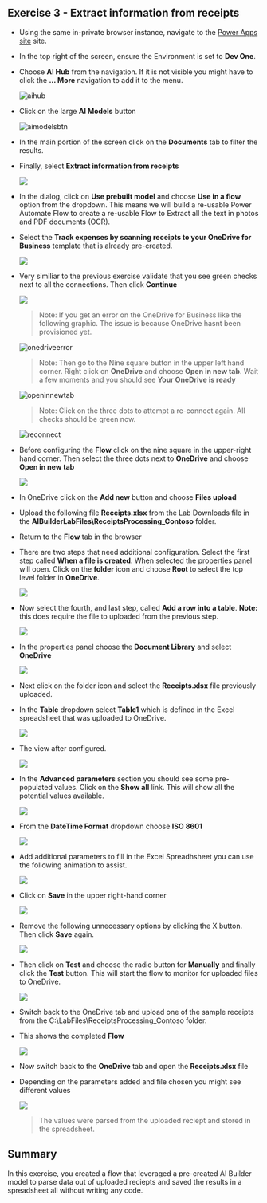 ## Exercise 3 - Extract information from receipts


- Using the same in-private browser instance, navigate to the [Power Apps site](https://make.powerapps.com/) site.  

- In the top right of the screen, ensure the Environment is set to **Dev One**.

- Choose **AI Hub** from the navigation. If it is not visible you might have to click the **... More** navigation to add it to the menu. 

    ![aihub](images/aihub.png)

- Click on the large **AI Models** button

    ![aimodelsbtn](images/aimodelsbtn.png)

- In the main portion of the screen click on the **Documents** tab to filter the results. 

- Finally, select **Extract information from receipts**

    ![](images/textfromreceipts.png)
    
- In the dialog, click on **Use prebuilt model** and choose **Use in a flow** option from the dropdown. This means we will build a re-usable Power Automate Flow to create a re-usable Flow to Extract all the text in photos and PDF documents (OCR). 

- Select the **Track expenses by scanning receipts to your OneDrive for Business** template that is already pre-created.

    ![](images/expenses.png)

- Very similiar to the previous exercise validate that you see green checks next to all the connections. Then click **Continue**

    ![](images/continue2.png)
    
    > Note: If you get an error on the OneDrive for Business like the following graphic. The issue is because OneDrive hasnt been provisioned yet.
    
    ![onedriveerror](images/onedriveerror.png)
    
    > Note: Then go to the Nine square button in the upper left hand corner. Right click on **OneDrive** and choose **Open in new tab**. Wait a few moments and you should see **Your OneDrive is ready**
    
    ![openinnewtab](images/openinnewtab.png)
    
    > Note: Click on the three dots to attempt a re-connect again. All checks should be green now.
    
    ![reconnect](images/reconnect.png)
    
- Before configuring the **Flow** click on the nine square in the upper-right hand corner. Then select the three dots next to **OneDrive** and choose **Open in new tab**

    ![](images/onedrivetab.png)
    
- In OneDrive click on the **Add new** button and choose **Files upload**

- Upload the following file **Receipts.xlsx** from the Lab Downloads file in the **AIBuilderLabFiles\ReceiptsProcessing_Contoso** folder.

- Return to the **Flow** tab in the browser

- There are two steps that need additional configuration. Select the first step called **When a file is created**. When selected the properties panel will open. Click on the **folder** icon and choose **Root** to select the top level folder in **OneDrive**.

    ![](images/rootselected.png)
    
- Now select the fourth, and last step, called **Add a row into a table**. **Note:** this does require the file to uploaded from the previous step. 

    ![](images/add-a-row.png)

   
- In the properties panel choose the **Document Library** and select **OneDrive**

    ![](images/onedrive2.png)
    
- Next click on the folder icon and select the **Receipts.xlsx** file previously uploaded.

- In the **Table** dropdown select **Table1** which is defined in the Excel spreadsheet that was uploaded to OneDrive.

    ![](images/ttable1.png)


- The view after configured.

    ![](images/add-table-final.png)

    
- In the **Advanced parameters** section you should see some pre-populated values. Click on the **Show all** link. This will show all the potential values available.

    ![](images/showall.png)
    
- From the **DateTime Format** dropdown choose **ISO 8601**

    ![](images/iso.png)

- Add additional parameters to fill in the Excel Spreadhsheet you can use the following animation to assist.

    ![](images/parmsmapping.gif)
    

- Click on **Save** in the upper right-hand corner

    ![](images/save1.png)
    
- Remove the following unnecessary options by clicking the X button. Then click **Save** again.

    ![](images/remove-fields.png)

  
- Then click on **Test** and choose the radio button for **Manually** and finally click the **Test** button. This will start the flow to monitor for uploaded files to OneDrive.

    ![](images/test3.png)
    

- Switch back to the OneDrive tab and upload one of the sample receipts from the C:\LabFiles\ReceiptsProcessing_Contoso folder. 

- This shows the completed **Flow**

    ![](images/receiptsflow.png)
    
- Now switch back to the **OneDrive** tab and open the **Receipts.xlsx** file

- Depending on the parameters added and file chosen you might see different values

    ![](images/receiptout.png)

    > The values were parsed from the uploaded reciept and stored in the spreadsheet.

    

## Summary

In this exercise, you created a flow that leveraged a pre-created AI Builder model to parse data out of uploaded reciepts and saved the results in a spreadsheet all without writing any code.
